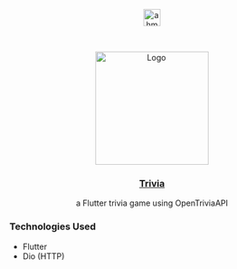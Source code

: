 <p align="center">
<a href="https://linkedin.com/in/ahmedhalbas" target="blank"><img align="center" src="https://cdn.jsdelivr.net/npm/simple-icons@3.0.1/icons/linkedin.svg" alt="ahmedhalbas" height="30" width="30" /></a>
</p>




<!-- PROJECT LOGO -->
<br />
<p align="center">
  <a href="https://drive.google.com/file/d/19pVXy6wIzzEe00QPkRTSz3vKczqYydZ_/view?usp=sharing">
    <img src="https://play-lh.googleusercontent.com/mB3X6D06jTwhgnTMuIyTB0kmzbLfpwoPHa8marvTI0jpHl5BgsxVnCSkbAYQ31Wf0w" alt="Logo" width="200" height="200">
  </a>

  <a href="https://drive.google.com/file/d/19pVXy6wIzzEe00QPkRTSz3vKczqYydZ_/view?usp=sharing">
      <h3 align="center">Trivia</h3>

  </a>

  <p align="center">
   a Flutter trivia game using OpenTriviaAPI
    <br />
   
  </p>
</p>






### Technologies Used

* Flutter
* Dio (HTTP)


